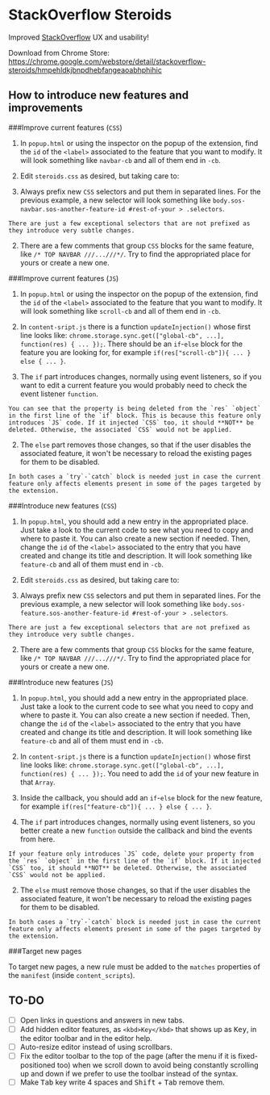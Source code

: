 StackOverflow Steroids
======================

Improved [StackOverflow](http://stackoverflow.com/) UX and usability!

Download from Chrome Store: https://chrome.google.com/webstore/detail/stackoverflow-steroids/hmpehldkjbnpdhebfangeaoabhphihic





How to introduce new features and improvements
----------------------------------------------

###Improve current features (`CSS`)

1. In `popup.html` or using the inspector on the popup of the extension, find the `id` of the `<label>` associated to the feature that you want to modify. It will look something like `navbar-cb` and all of them end in `-cb`.

2. Edit `steroids.css` as desired, but taking care to:
  1. Always prefix new `CSS` selectors and put them in separated lines. For the previous example, a new selector will look something like `body.sos-navbar.sos-another-feature-id #rest-of-your > .selectors`.
    
    There are just a few exceptional selectors that are not prefixed as they introduce very subtle changes.

  2. There are a few comments that group `CSS` blocks for the same feature, like `/* TOP NAVBAR ///...///*/`. Try to find the appropriated place for yours or create a new one.






###Improve current features (`JS`)

1. In `popup.html` or using the inspector on the popup of the extension, find the `id` of the `<label>` associated to the feature that you want to modify. It will look something like `scroll-cb` and all of them end in `-cb`.

2. In `content-sript.js` there is a function `updateInjection()` whose first line looks like: `chrome.storage.sync.get(["global-cb", ...], function(res) { ... });`. There should be an `if`-`else` block for the feature you are looking for, for example `if(res["scroll-cb"]){ ... } else { ... }`.
 
  1. The `if` part introduces changes, normally using event listeners, so if you want to edit a current feature you would probably need to check the event listener `function`.

    You can see that the property is being deleted from the `res` `object` in the first line of the `if` block. This is because this feature only introduces `JS` code. If it injected `CSS` too, it should **NOT** be deleted. Otherwise, the associated `CSS` would not be applied.

  2. The `else` part removes those changes, so that if the user disables the associated feature, it won't be necessary to reload the existing pages for them to be disabled.

    In both cases a `try`-`catch` block is needed just in case the current feature only affects elements present in some of the pages targeted by the extension.





###Introduce new features (`CSS`)

1. In `popup.html`, you should add a new entry in the appropriated place. Just take a look to the current code to see what you need to copy and where to paste it. You can also create a new section if needed. Then, change the `id` of the `<label>` associated to the entry that you have created and change its title and description. It will look something like `feature-cb` and all of them must end in `-cb`.

2. Edit `steroids.css` as desired, but taking care to:
  1. Always prefix new `CSS` selectors and put them in separated lines. For the previous example, a new selector will look something like `body.sos-feature.sos-another-feature-id #rest-of-your > .selectors`.
    
    There are just a few exceptional selectors that are not prefixed as they introduce very subtle changes.

  2. There are a few comments that group `CSS` blocks for the same feature, like `/* TOP NAVBAR ///...///*/`. Try to find the appropriated place for yours or create a new one.





###Introduce new features (`JS`)

1. In `popup.html`, you should add a new entry in the appropriated place. Just take a look to the current code to see what you need to copy and where to paste it. You can also create a new section if needed. Then, change the `id` of the `<label>` associated to the entry that you have created and change its title and description. It will look something like `feature-cb` and all of them must end in `-cb`.

2. In `content-sript.js` there is a function `updateInjection()` whose first line looks like: `chrome.storage.sync.get(["global-cb", ...], function(res) { ... });`. You need to add the `id` of your new feature in that `Array`. 

3. Inside the callback, you should add an `if`-`else` block for the new feature, for example `if(res["feature-cb"]){ ... } else { ... }`.
 
  1. The `if` part introduces changes, normally using event listeners, so you better create a new `function` outside the callback and bind the events from here.

    If your feature only introduces `JS` code, delete your property from the `res` `object` in the first line of the `if` block. If it injected `CSS` too, it should **NOT** be deleted. Otherwise, the associated `CSS` would not be applied.

  2. The `else` must remove those changes, so that if the user disables the associated feature, it won't be necessary to reload the existing pages for them to be disabled.

    In both cases a `try`-`catch` block is needed just in case the current feature only affects elements present in some of the pages targeted by the extension.





###Target new pages

To target new pages, a new rule must be added to the `matches` properties of the `manifest` (inside `content_scripts`).





TO-DO
-----

 - [ ] Open links in questions and answers in new tabs.
 - [ ] Add hidden editor features, as `<kbd>Key</kbd>` that shows up as <kbd>Key</kbd>, in the editor toolbar and in the editor help.
 - [ ] Auto-resize editor instead of using scrollbars.
 - [ ] Fix the editor toolbar to the top of the page (after the menu if it is fixed-positioned too) when we scroll down to avoid being constantly scrolling up and down if we prefer to use the toolbar instead of the syntax.
 - [ ] Make <kbd>Tab</kbd> key write 4 spaces and <kbd>Shift</kbd> + <kbd>Tab</kbd> remove them.
